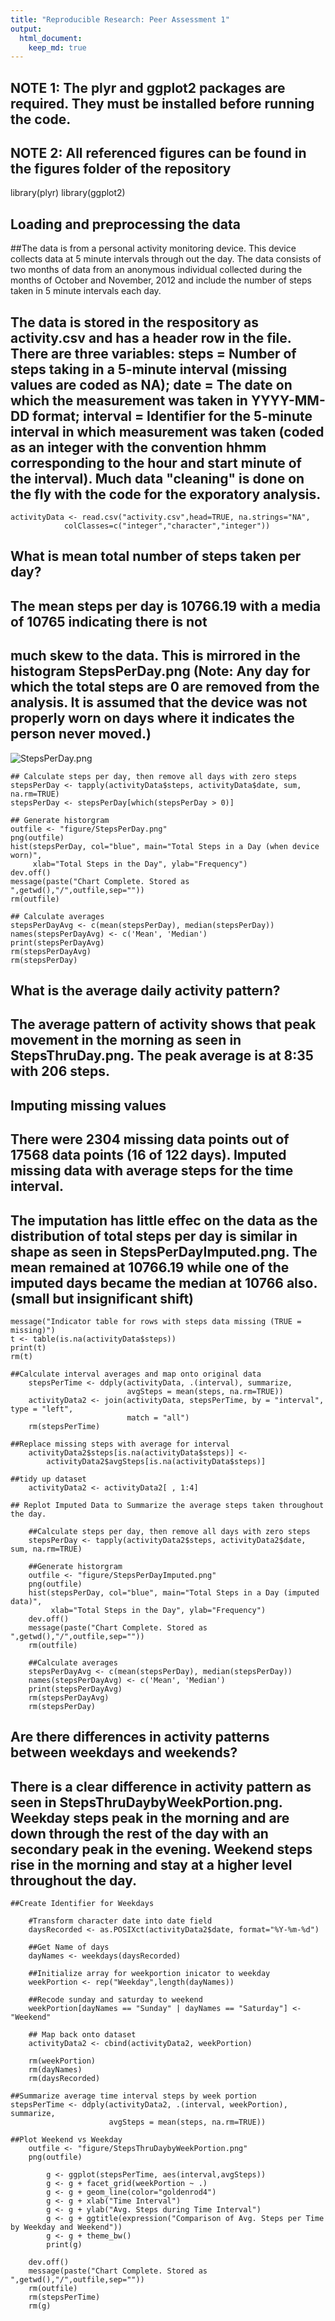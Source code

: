 ```yaml
---
title: "Reproducible Research: Peer Assessment 1"
output: 
  html_document:
    keep_md: true
---
```

## NOTE 1: The plyr and ggplot2 packages are required. They must be installed before running the code.
## NOTE 2: All referenced figures can be found in the figures folder of the repository

library(plyr)
library(ggplot2)


## Loading and preprocessing the data
##The data is from a personal activity monitoring device. This device collects data at 5 minute intervals through out the day. The data consists of two months of data from an anonymous individual collected during the months of October and November, 2012 and include the number of steps taken in 5 minute intervals each day.
## The data is stored in the respository as activity.csv and has a header row in the file. There are three variables: steps = Number of steps taking in a 5-minute interval (missing values are coded as NA); date = The date on which the measurement was taken in YYYY-MM-DD format; interval = Identifier for the 5-minute interval in which measurement was taken (coded as an integer with the convention hhmm corresponding to the hour and start minute of the interval). Much data "cleaning" is done on the fly with the code for the exporatory analysis.

    activityData <- read.csv("activity.csv",head=TRUE, na.strings="NA", 
                colClasses=c("integer","character","integer"))

## What is mean total number of steps taken per day?
## The mean steps per day is 10766.19 with a media of 10765 indicating there is not
## much skew to the data. This is mirrored in the histogram StepsPerDay.png  (Note: Any day for which the total steps are 0 are removed from the analysis. It is assumed that the device was not properly worn on days where it indicates the person never moved.)


![StepsPerDay.png](figures/StepsPerDay.png)

    ## Calculate steps per day, then remove all days with zero steps
    stepsPerDay <- tapply(activityData$steps, activityData$date, sum, na.rm=TRUE)
    stepsPerDay <- stepsPerDay[which(stepsPerDay > 0)]
    
    ## Generate historgram
    outfile <- "figure/StepsPerDay.png"
    png(outfile)
    hist(stepsPerDay, col="blue", main="Total Steps in a Day (when device worn)", 
         xlab="Total Steps in the Day", ylab="Frequency")
    dev.off()
    message(paste("Chart Complete. Stored as ",getwd(),"/",outfile,sep=""))
    rm(outfile)
    
    ## Calculate averages
    stepsPerDayAvg <- c(mean(stepsPerDay), median(stepsPerDay))
    names(stepsPerDayAvg) <- c('Mean', 'Median')
    print(stepsPerDayAvg)
    rm(stepsPerDayAvg)
    rm(stepsPerDay)



## What is the average daily activity pattern?
## The average pattern of activity shows that peak movement in the morning as seen in StepsThruDay.png. The peak average is at 8:35 with 206 steps.


## Imputing missing values
## There were 2304 missing data points out of 17568 data points (16 of 122 days). Imputed missing data with average steps for the time interval.
## The imputation has little effec on the data as the distribution of total steps per day is similar in shape as seen in StepsPerDayImputed.png. The mean remained at 10766.19 while one of the imputed days became the median at 10766 also. (small but insignificant shift)

    message("Indicator table for rows with steps data missing (TRUE = missing)")
    t <- table(is.na(activityData$steps))
    print(t)
    rm(t)

    ##Calculate interval averages and map onto original data
        stepsPerTime <- ddply(activityData, .(interval), summarize, 
                              avgSteps = mean(steps, na.rm=TRUE))
        activityData2 <- join(activityData, stepsPerTime, by = "interval", type = "left", 
                              match = "all")
        rm(stepsPerTime)

    ##Replace missing steps with average for interval
        activityData2$steps[is.na(activityData$steps)] <- 
            activityData2$avgSteps[is.na(activityData$steps)]

    ##tidy up dataset
        activityData2 <- activityData2[ , 1:4]

    ## Replot Imputed Data to Summarize the average steps taken throughout the day. 

        ##Calculate steps per day, then remove all days with zero steps
        stepsPerDay <- tapply(activityData2$steps, activityData2$date, sum, na.rm=TRUE)
        
        ##Generate historgram
        outfile <- "figure/StepsPerDayImputed.png"
        png(outfile)
        hist(stepsPerDay, col="blue", main="Total Steps in a Day (imputed data)", 
             xlab="Total Steps in the Day", ylab="Frequency")
        dev.off()
        message(paste("Chart Complete. Stored as ",getwd(),"/",outfile,sep=""))
        rm(outfile)
        
        ##Calculate averages
        stepsPerDayAvg <- c(mean(stepsPerDay), median(stepsPerDay))
        names(stepsPerDayAvg) <- c('Mean', 'Median')
        print(stepsPerDayAvg)
        rm(stepsPerDayAvg)
        rm(stepsPerDay)



## Are there differences in activity patterns between weekdays and weekends?
##
## There is a clear difference in activity pattern as seen in StepsThruDaybyWeekPortion.png. Weekday steps peak in the morning and are down through the rest of the day with an secondary peak in the evening. Weekend steps rise in the morning and stay at a higher level throughout the day.

    ##Create Identifier for Weekdays

        #Transform character date into date field
        daysRecorded <- as.POSIXct(activityData2$date, format="%Y-%m-%d")
        
        ##Get Name of days
        dayNames <- weekdays(daysRecorded)
    
        ##Initialize array for weekportion inicator to weekday
        weekPortion <- rep("Weekday",length(dayNames))
    
        ##Recode sunday and saturday to weekend
        weekPortion[dayNames == "Sunday" | dayNames == "Saturday"] <- "Weekend"
    
        ## Map back onto dataset
        activityData2 <- cbind(activityData2, weekPortion)

        rm(weekPortion)
        rm(dayNames)
        rm(daysRecorded)

    ##Summarize average time interval steps by week portion
    stepsPerTime <- ddply(activityData2, .(interval, weekPortion), summarize, 
                          avgSteps = mean(steps, na.rm=TRUE))
    
    ##Plot Weekend vs Weekday
        outfile <- "figure/StepsThruDaybyWeekPortion.png"
        png(outfile)
        
            g <- ggplot(stepsPerTime, aes(interval,avgSteps)) 
            g <- g + facet_grid(weekPortion ~ .) 
            g <- g + geom_line(color="goldenrod4")
            g <- g + xlab("Time Interval")
            g <- g + ylab("Avg. Steps during Time Interval")
            g <- g + ggtitle(expression("Comparison of Avg. Steps per Time by Weekday and Weekend"))
            g <- g + theme_bw()
            print(g)
        
        dev.off()
        message(paste("Chart Complete. Stored as ",getwd(),"/",outfile,sep=""))
        rm(outfile)
        rm(stepsPerTime)
        rm(g)

## 
